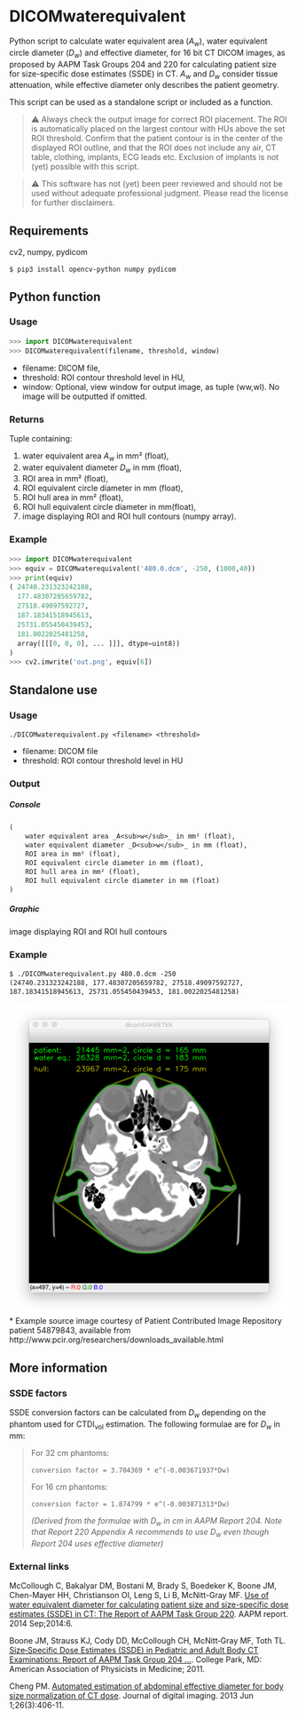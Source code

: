 # DICOMwaterequivalent
Python script to calculate water equivalent area (_A<sub>w</sub>_), water equivalent circle diameter (_D<sub>w</sub>_) and effective diameter, for 16 bit CT DICOM images, as proposed by AAPM Task Groups 204 and 220 for calculating patient size for size-specific dose estimates (SSDE) in CT. _A<sub>w</sub>_ and _D<sub>w</sub>_ consider tissue attenuation, while effective diameter only describes the patient geometry.

This script can be used as a standalone script or included as a function.

> :warning: Always check the output image for correct ROI placement. The ROI is automatically placed on the largest contour with HUs above the set ROI threshold. Confirm that the patient contour is in the center of the displayed ROI outline, and that the ROI does not include any air, CT table, clothing, implants, ECG leads etc. Exclusion of implants is not (yet) possible with this script.

> :warning: This software has not (yet) been peer reviewed and should not be used without adequate professional judgment. Please read the license for further disclaimers.

## Requirements
cv2, numpy, pydicom

    $ pip3 install opencv-python numpy pydicom

## Python function
### Usage

```python
>>> import DICOMwaterequivalent
>>> DICOMwaterequivalent(filename, threshold, window)
```

* filename:  DICOM file,
* threshold: ROI contour threshold level in HU,
* window:    Optional, view window for output image, as tuple (ww,wl). No image will be outputted if omitted.

### Returns
Tuple containing:
1.  water equivalent area _A<sub>w</sub>_ in mm² (float),
2.  water equivalent diameter _D<sub>w</sub>_ in mm (float),
3.  ROI area in mm² (float),
4.  ROI equivalent circle diameter in mm (float),
5.  ROI hull area in mm² (float),
6.  ROI hull equivalent circle diameter in mm(float),
7.  image displaying ROI and ROI hull contours (numpy array).

### Example

```python
>>> import DICOMwaterequivalent
>>> equiv = DICOMwaterequivalent('480.0.dcm', -250, (1000,40))
>>> print(equiv)
( 24740.231323242188, 
  177.48307205659782, 
  27518.49097592727,
  187.18341518945613,
  25731.055450439453,
  181.0022025481258,
  array([[[0, 0, 0], ... ]]], dtype=uint8))
)
>>> cv2.imwrite('out.png', equiv[6])
```

## Standalone use
### Usage

    ./DICOMwaterequivalent.py <filename> <threshold>

* filename:  DICOM file
* threshold: ROI contour threshold level in HU

### Output
##### Console
```
(
	water equivalent area _A<sub>w</sub>_ in mm² (float),
	water equivalent diameter _D<sub>w</sub>_ in mm (float),
	ROI area in mm² (float),
	ROI equivalent circle diameter in mm (float),
	ROI hull area in mm² (float),
	ROI hull equivalent circle diameter in mm (float)
)
```

##### Graphic
image displaying ROI and ROI hull contours

### Example

    $ ./DICOMwaterequivalent.py 480.0.dcm -250
    (24740.231323242188, 177.48307205659782, 27518.49097592727, 187.18341518945613, 25731.055450439453, 181.0022025481258)
<img align="left" src="screenshot.png" />
<br clear="all" />
* Example source image courtesy of Patient Contributed Image Repository patient 54879843, available from http://www.pcir.org/researchers/downloads_available.html

## More information

### SSDE factors
SSDE conversion factors can be calculated from _D<sub>w</sub>_ depending on the phantom used for CTDI<sub>vol</sub> estimation. The following formulae are for _D<sub>w</sub>_ in mm:

> For 32 cm phantoms:
> 
>     conversion factor = 3.704369 * e^(-0.003671937*Dw)
>
> For 16 cm phantoms:
> 
>     conversion factor = 1.874799 * e^(-0.003871313*Dw)
> 
> _(Derived from the formulae with D<sub>w</sub> in cm in AAPM Report 204. Note that Report 220 Appendix A recommends to use _D<sub>w</sub>_ even though Report 204 uses effective diameter)_


### External links
McCollough C, Bakalyar DM, Bostani M, Brady S, Boedeker K, Boone JM, Chen-Mayer HH, Christianson OI, Leng S, Li B, McNitt-Gray MF. [Use of water equivalent diameter for calculating patient size and size-specific dose estimates (SSDE) in CT: The Report of AAPM Task Group 220](https://www.ncbi.nlm.nih.gov/pmc/articles/PMC4991550/). AAPM report. 2014 Sep;2014:6.

Boone JM, Strauss KJ, Cody DD, McCollough CH, McNitt‐Gray MF, Toth TL. [Size‐Specific Dose Estimates (SSDE) in Pediatric and Adult Body CT Examinations: Report of AAPM Task Group 204 ...](https://www.aapm.org/pubs/reports/rpt_204.pdf). College Park, MD: American Association of Physicists in Medicine; 2011.

Cheng PM. [Automated estimation of abdominal effective diameter for body size normalization of CT dose](https://www.ncbi.nlm.nih.gov/pmc/articles/PMC3649058/). Journal of digital imaging. 2013 Jun 1;26(3):406-11.